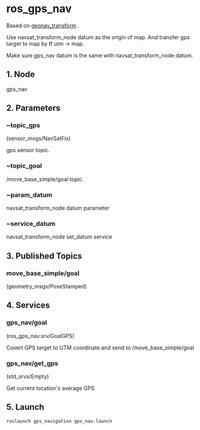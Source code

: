 # ros_gps_nav

Based on [geonav_transform](http://wiki.ros.org/geonav_transform) .

Use navsat_transform_node datum as the origin of map. And transfer gps target to map by tf utm -> map.

Make sure gps_nav datum is the same with navsat_transform_node datum.

## 1. Node

gps_nav

## 2. Parameters

### ~topic_gps

(sensor_msgs/NavSatFix)

gps sensor topic.

### ~topic_goal

/move_base_simple/goal topic.

### ~param_datum

navsat_transform_node datum parameter

### ~service_datum

navsat_transform_node set_datum service

## 3. Published Topics

### move_base_simple/goal

(geometry_msgs/PoseStamped)

## 4. Services

### gps_nav/goal

(ros_gps_nav.srv/GoalGPS)

Covert GPS target to UTM coordinate and send to /move_base_simple/goal

### gps_nav/get_gps

(std_srvs/Empty)

Get current location's average GPS

## 5. Launch

```bash
roslaunch gps_navigation gps_nav.launch
```
